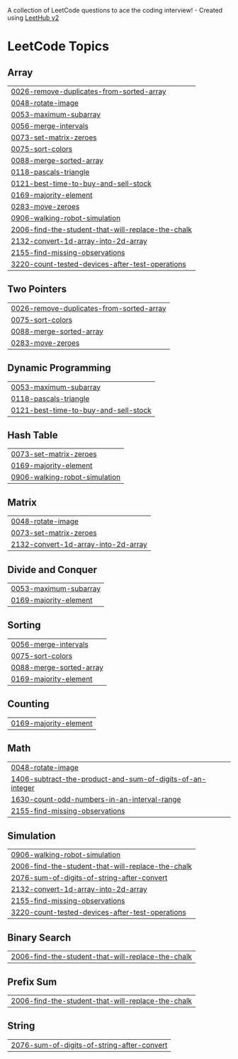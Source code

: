A collection of LeetCode questions to ace the coding interview! - Created using [LeetHub v2](https://github.com/arunbhardwaj/LeetHub-2.0)
<!---LeetCode Topics Start-->
# LeetCode Topics
## Array
|  |
| ------- |
| [0026-remove-duplicates-from-sorted-array](https://github.com/nparnami3/-CrackYourPlacement/tree/master/0026-remove-duplicates-from-sorted-array) |
| [0048-rotate-image](https://github.com/nparnami3/-CrackYourPlacement/tree/master/0048-rotate-image) |
| [0053-maximum-subarray](https://github.com/nparnami3/-CrackYourPlacement/tree/master/0053-maximum-subarray) |
| [0056-merge-intervals](https://github.com/nparnami3/-CrackYourPlacement/tree/master/0056-merge-intervals) |
| [0073-set-matrix-zeroes](https://github.com/nparnami3/-CrackYourPlacement/tree/master/0073-set-matrix-zeroes) |
| [0075-sort-colors](https://github.com/nparnami3/-CrackYourPlacement/tree/master/0075-sort-colors) |
| [0088-merge-sorted-array](https://github.com/nparnami3/-CrackYourPlacement/tree/master/0088-merge-sorted-array) |
| [0118-pascals-triangle](https://github.com/nparnami3/-CrackYourPlacement/tree/master/0118-pascals-triangle) |
| [0121-best-time-to-buy-and-sell-stock](https://github.com/nparnami3/-CrackYourPlacement/tree/master/0121-best-time-to-buy-and-sell-stock) |
| [0169-majority-element](https://github.com/nparnami3/-CrackYourPlacement/tree/master/0169-majority-element) |
| [0283-move-zeroes](https://github.com/nparnami3/-CrackYourPlacement/tree/master/0283-move-zeroes) |
| [0906-walking-robot-simulation](https://github.com/nparnami3/-CrackYourPlacement/tree/master/0906-walking-robot-simulation) |
| [2006-find-the-student-that-will-replace-the-chalk](https://github.com/nparnami3/-CrackYourPlacement/tree/master/2006-find-the-student-that-will-replace-the-chalk) |
| [2132-convert-1d-array-into-2d-array](https://github.com/nparnami3/-CrackYourPlacement/tree/master/2132-convert-1d-array-into-2d-array) |
| [2155-find-missing-observations](https://github.com/nparnami3/-CrackYourPlacement/tree/master/2155-find-missing-observations) |
| [3220-count-tested-devices-after-test-operations](https://github.com/nparnami3/-CrackYourPlacement/tree/master/3220-count-tested-devices-after-test-operations) |
## Two Pointers
|  |
| ------- |
| [0026-remove-duplicates-from-sorted-array](https://github.com/nparnami3/-CrackYourPlacement/tree/master/0026-remove-duplicates-from-sorted-array) |
| [0075-sort-colors](https://github.com/nparnami3/-CrackYourPlacement/tree/master/0075-sort-colors) |
| [0088-merge-sorted-array](https://github.com/nparnami3/-CrackYourPlacement/tree/master/0088-merge-sorted-array) |
| [0283-move-zeroes](https://github.com/nparnami3/-CrackYourPlacement/tree/master/0283-move-zeroes) |
## Dynamic Programming
|  |
| ------- |
| [0053-maximum-subarray](https://github.com/nparnami3/-CrackYourPlacement/tree/master/0053-maximum-subarray) |
| [0118-pascals-triangle](https://github.com/nparnami3/-CrackYourPlacement/tree/master/0118-pascals-triangle) |
| [0121-best-time-to-buy-and-sell-stock](https://github.com/nparnami3/-CrackYourPlacement/tree/master/0121-best-time-to-buy-and-sell-stock) |
## Hash Table
|  |
| ------- |
| [0073-set-matrix-zeroes](https://github.com/nparnami3/-CrackYourPlacement/tree/master/0073-set-matrix-zeroes) |
| [0169-majority-element](https://github.com/nparnami3/-CrackYourPlacement/tree/master/0169-majority-element) |
| [0906-walking-robot-simulation](https://github.com/nparnami3/-CrackYourPlacement/tree/master/0906-walking-robot-simulation) |
## Matrix
|  |
| ------- |
| [0048-rotate-image](https://github.com/nparnami3/-CrackYourPlacement/tree/master/0048-rotate-image) |
| [0073-set-matrix-zeroes](https://github.com/nparnami3/-CrackYourPlacement/tree/master/0073-set-matrix-zeroes) |
| [2132-convert-1d-array-into-2d-array](https://github.com/nparnami3/-CrackYourPlacement/tree/master/2132-convert-1d-array-into-2d-array) |
## Divide and Conquer
|  |
| ------- |
| [0053-maximum-subarray](https://github.com/nparnami3/-CrackYourPlacement/tree/master/0053-maximum-subarray) |
| [0169-majority-element](https://github.com/nparnami3/-CrackYourPlacement/tree/master/0169-majority-element) |
## Sorting
|  |
| ------- |
| [0056-merge-intervals](https://github.com/nparnami3/-CrackYourPlacement/tree/master/0056-merge-intervals) |
| [0075-sort-colors](https://github.com/nparnami3/-CrackYourPlacement/tree/master/0075-sort-colors) |
| [0088-merge-sorted-array](https://github.com/nparnami3/-CrackYourPlacement/tree/master/0088-merge-sorted-array) |
| [0169-majority-element](https://github.com/nparnami3/-CrackYourPlacement/tree/master/0169-majority-element) |
## Counting
|  |
| ------- |
| [0169-majority-element](https://github.com/nparnami3/-CrackYourPlacement/tree/master/0169-majority-element) |
## Math
|  |
| ------- |
| [0048-rotate-image](https://github.com/nparnami3/-CrackYourPlacement/tree/master/0048-rotate-image) |
| [1406-subtract-the-product-and-sum-of-digits-of-an-integer](https://github.com/nparnami3/-CrackYourPlacement/tree/master/1406-subtract-the-product-and-sum-of-digits-of-an-integer) |
| [1630-count-odd-numbers-in-an-interval-range](https://github.com/nparnami3/-CrackYourPlacement/tree/master/1630-count-odd-numbers-in-an-interval-range) |
| [2155-find-missing-observations](https://github.com/nparnami3/-CrackYourPlacement/tree/master/2155-find-missing-observations) |
## Simulation
|  |
| ------- |
| [0906-walking-robot-simulation](https://github.com/nparnami3/-CrackYourPlacement/tree/master/0906-walking-robot-simulation) |
| [2006-find-the-student-that-will-replace-the-chalk](https://github.com/nparnami3/-CrackYourPlacement/tree/master/2006-find-the-student-that-will-replace-the-chalk) |
| [2076-sum-of-digits-of-string-after-convert](https://github.com/nparnami3/-CrackYourPlacement/tree/master/2076-sum-of-digits-of-string-after-convert) |
| [2132-convert-1d-array-into-2d-array](https://github.com/nparnami3/-CrackYourPlacement/tree/master/2132-convert-1d-array-into-2d-array) |
| [2155-find-missing-observations](https://github.com/nparnami3/-CrackYourPlacement/tree/master/2155-find-missing-observations) |
| [3220-count-tested-devices-after-test-operations](https://github.com/nparnami3/-CrackYourPlacement/tree/master/3220-count-tested-devices-after-test-operations) |
## Binary Search
|  |
| ------- |
| [2006-find-the-student-that-will-replace-the-chalk](https://github.com/nparnami3/-CrackYourPlacement/tree/master/2006-find-the-student-that-will-replace-the-chalk) |
## Prefix Sum
|  |
| ------- |
| [2006-find-the-student-that-will-replace-the-chalk](https://github.com/nparnami3/-CrackYourPlacement/tree/master/2006-find-the-student-that-will-replace-the-chalk) |
## String
|  |
| ------- |
| [2076-sum-of-digits-of-string-after-convert](https://github.com/nparnami3/-CrackYourPlacement/tree/master/2076-sum-of-digits-of-string-after-convert) |
<!---LeetCode Topics End-->